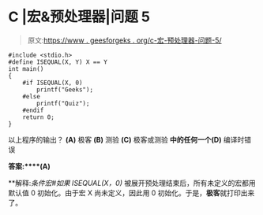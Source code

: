 # C |宏&预处理器|问题 5

> 原文:[https://www . geesforgeks . org/c-宏-预处理器-问题-5/](https://www.geeksforgeeks.org/c-macro-preprocessor-question-5/)

```
#include <stdio.h>
#define ISEQUAL(X, Y) X == Y
int main()
{
    #if ISEQUAL(X, 0)
        printf("Geeks");
    #else
        printf("Quiz");
    #endif
    return 0;
}
```

以上程序的输出？
**(A)** 极客
**(B)** 测验
**(C)** 极客或测验
**中的任何一个(D)** 编译时错误

**答案:****(A)**

**解释:**条件宏*#如果 ISEQUAL(X，0)* 被展开预处理结束后，所有未定义的宏都用默认值 0 初始化。由于宏 X 尚未定义，因此用 0 初始化。于是，**极客**就打印出来了。